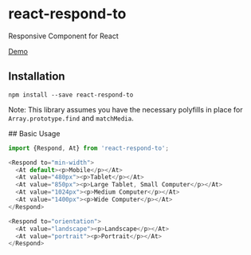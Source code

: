 # react-respond-to

Responsive Component for React

[Demo](http://onefinestay.github.io/react-respond-to/)


## Installation

```shell
npm install --save react-respond-to
```

Note: This library assumes you have the necessary polyfills in place for `Array.prototype.find` and `matchMedia`.

## Basic Usage

```javascript
import {Respond, At} from 'react-respond-to';

<Respond to="min-width">
  <At default><p>Mobile</p></At>
  <At value="480px"><p>Tablet</p></At>
  <At value="850px"><p>Large Tablet, Small Computer</p></At>
  <At value="1024px"><p>Medium Computer</p></At>
  <At value="1400px"><p>Wide Computer</p></At>
</Respond>

<Respond to="orientation">
  <At value="landscape"><p>Landscape</p></At>
  <At value="portrait"><p>Portrait</p></At>
</Respond>
```
